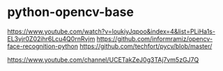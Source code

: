 # python-opencv-base

https://www.youtube.com/watch?v=loukiyJqpoo&index=4&list=PLiHa1s-EL3vjr0Z02ihr6Lcu4Q0rnRvjm
https://github.com/informramiz/opencv-face-recognition-python
https://github.com/techfort/pycv/blob/master/

https://www.youtube.com/channel/UCETakZeJ0g3TAj7vm5zGJ7Q